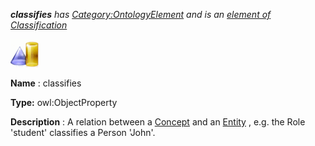 ___classifies__ 
 has
 [Category:OntologyElement](../../Category/OntologyElement "Category:OntologyElement") 
 and is an
 [element of](../../Property/ElementOf "Property:ElementOf") 
[Classification](../../Submissions/Classification "Submissions:Classification")_




  





[![ObjectProperty](../public/images/thumb/c/c3/ObjectProperty.gif/45px-ObjectProperty.gif)](../../Image/ObjectProperty.gif "ObjectProperty")


__Name__ 
 : classifies
 



__Type:__ 
 owl:ObjectProperty
 



__Description__ 
 : A relation between a
 [Concept](../../Community/FrancoisScharffe_about_ConceptGroup "Submissions:Classification/Concept") 
 and an
 [Entity](../../Image/FlattenedEntity.png "Submissions:Classification/Entity") 
 , e.g. the Role 'student' classifies a Person 'John'.
